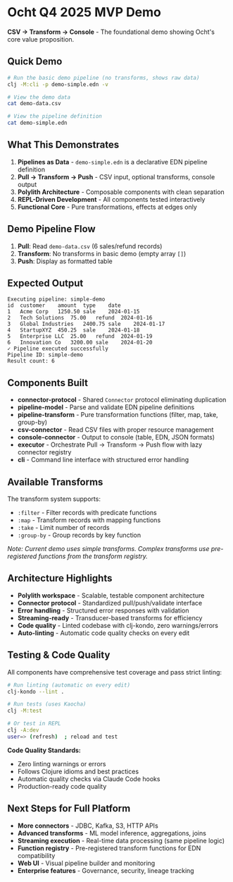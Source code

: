 # Ocht Q4 2025 MVP Demo

**CSV → Transform → Console** - The foundational demo showing Ocht's core value proposition.

## Quick Demo

```bash
# Run the basic demo pipeline (no transforms, shows raw data)
clj -M:cli -p demo-simple.edn -v

# View the demo data
cat demo-data.csv

# View the pipeline definition
cat demo-simple.edn
```

## What This Demonstrates

1. **Pipelines as Data** - `demo-simple.edn` is a declarative EDN pipeline definition
2. **Pull → Transform → Push** - CSV input, optional transforms, console output
3. **Polylith Architecture** - Composable components with clean separation
4. **REPL-Driven Development** - All components tested interactively
5. **Functional Core** - Pure transformations, effects at edges only

## Demo Pipeline Flow

1. **Pull**: Read `demo-data.csv` (6 sales/refund records)
2. **Transform**: No transforms in basic demo (empty array `[]`)
3. **Push**: Display as formatted table

## Expected Output

```
Executing pipeline: simple-demo
id	customer	amount	type	date
1	Acme Corp	1250.50	sale	2024-01-15
2	Tech Solutions	75.00	refund	2024-01-16
3	Global Industries	2400.75	sale	2024-01-17
4	StartupXYZ	450.25	sale	2024-01-18
5	Enterprise LLC	25.00	refund	2024-01-19
6	Innovation Co	3200.00	sale	2024-01-20
✓ Pipeline executed successfully
Pipeline ID: simple-demo
Result count: 6
```

## Components Built

- **connector-protocol** - Shared `Connector` protocol eliminating duplication
- **pipeline-model** - Parse and validate EDN pipeline definitions 
- **pipeline-transform** - Pure transformation functions (filter, map, take, group-by)
- **csv-connector** - Read CSV files with proper resource management
- **console-connector** - Output to console (table, EDN, JSON formats)
- **executor** - Orchestrate Pull → Transform → Push flow with lazy connector registry
- **cli** - Command line interface with structured error handling

## Available Transforms

The transform system supports:
- `:filter` - Filter records with predicate functions
- `:map` - Transform records with mapping functions  
- `:take` - Limit number of records
- `:group-by` - Group records by key function

*Note: Current demo uses simple transforms. Complex transforms use pre-registered functions from the transform registry.*

## Architecture Highlights

- **Polylith workspace** - Scalable, testable component architecture
- **Connector protocol** - Standardized pull/push/validate interface
- **Error handling** - Structured error responses with validation
- **Streaming-ready** - Transducer-based transforms for efficiency
- **Code quality** - Linted codebase with clj-kondo, zero warnings/errors
- **Auto-linting** - Automatic code quality checks on every edit

## Testing & Code Quality

All components have comprehensive test coverage and pass strict linting:
```bash
# Run linting (automatic on every edit)
clj-kondo --lint .

# Run tests (uses Kaocha)
clj -M:test

# Or test in REPL
clj -A:dev
user=> (refresh)  ; reload and test
```

**Code Quality Standards:**
- Zero linting warnings or errors
- Follows Clojure idioms and best practices
- Automatic quality checks via Claude Code hooks
- Production-ready code quality

## Next Steps for Full Platform

- **More connectors** - JDBC, Kafka, S3, HTTP APIs
- **Advanced transforms** - ML model inference, aggregations, joins
- **Streaming execution** - Real-time data processing (same pipeline logic)
- **Function registry** - Pre-registered transform functions for EDN compatibility
- **Web UI** - Visual pipeline builder and monitoring
- **Enterprise features** - Governance, security, lineage tracking